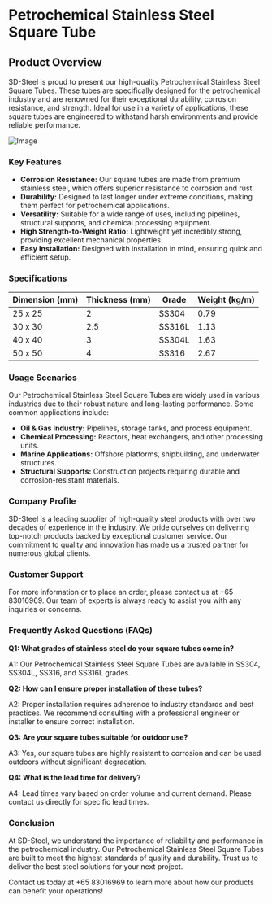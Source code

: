 # Petrochemical Stainless Steel Square Tube

## Product Overview

SD-Steel is proud to present our high-quality Petrochemical Stainless Steel Square Tubes. These tubes are specifically designed for the petrochemical industry and are renowned for their exceptional durability, corrosion resistance, and strength. Ideal for use in a variety of applications, these square tubes are engineered to withstand harsh environments and provide reliable performance.

![Image](https://github.com/user-attachments/assets/2567258e-e124-4816-932d-1809bd27ef0b)

### Key Features

- **Corrosion Resistance:** Our square tubes are made from premium stainless steel, which offers superior resistance to corrosion and rust.
- **Durability:** Designed to last longer under extreme conditions, making them perfect for petrochemical applications.
- **Versatility:** Suitable for a wide range of uses, including pipelines, structural supports, and chemical processing equipment.
- **High Strength-to-Weight Ratio:** Lightweight yet incredibly strong, providing excellent mechanical properties.
- **Easy Installation:** Designed with installation in mind, ensuring quick and efficient setup.

### Specifications

| Dimension (mm) | Thickness (mm) | Grade         | Weight (kg/m) |
|----------------|----------------|---------------|---------------|
| 25 x 25        | 2              | SS304         | 0.79          |
| 30 x 30        | 2.5            | SS316L        | 1.13          |
| 40 x 40        | 3              | SS304L        | 1.63          |
| 50 x 50        | 4              | SS316         | 2.67          |

### Usage Scenarios

Our Petrochemical Stainless Steel Square Tubes are widely used in various industries due to their robust nature and long-lasting performance. Some common applications include:

- **Oil & Gas Industry:** Pipelines, storage tanks, and process equipment.
- **Chemical Processing:** Reactors, heat exchangers, and other processing units.
- **Marine Applications:** Offshore platforms, shipbuilding, and underwater structures.
- **Structural Supports:** Construction projects requiring durable and corrosion-resistant materials.

### Company Profile

SD-Steel is a leading supplier of high-quality steel products with over two decades of experience in the industry. We pride ourselves on delivering top-notch products backed by exceptional customer service. Our commitment to quality and innovation has made us a trusted partner for numerous global clients.

### Customer Support

For more information or to place an order, please contact us at +65 83016969. Our team of experts is always ready to assist you with any inquiries or concerns.

### Frequently Asked Questions (FAQs)

**Q1: What grades of stainless steel do your square tubes come in?**

A1: Our Petrochemical Stainless Steel Square Tubes are available in SS304, SS304L, SS316, and SS316L grades.

**Q2: How can I ensure proper installation of these tubes?**

A2: Proper installation requires adherence to industry standards and best practices. We recommend consulting with a professional engineer or installer to ensure correct installation.

**Q3: Are your square tubes suitable for outdoor use?**

A3: Yes, our square tubes are highly resistant to corrosion and can be used outdoors without significant degradation.

**Q4: What is the lead time for delivery?**

A4: Lead times vary based on order volume and current demand. Please contact us directly for specific lead times.

### Conclusion

At SD-Steel, we understand the importance of reliability and performance in the petrochemical industry. Our Petrochemical Stainless Steel Square Tubes are built to meet the highest standards of quality and durability. Trust us to deliver the best steel solutions for your next project.

Contact us today at +65 83016969 to learn more about how our products can benefit your operations!